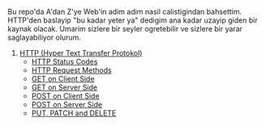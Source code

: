 Bu repo'da A'dan Z'ye Web'in adim adim nasil calistigindan bahsettim. HTTP'den baslayip "bu kadar yeter ya" dedigim ana kadar uzayip giden bir kaynak olacak. Umarim sizlere bir seyler ogretebilir ve sizlere bir yarar saglayabiliyor olurum.

1. <a href= 'https://github.com/mertbingol0/Web-TEchLEarn/blob/main/http.md'>HTTP (Hyper Text Transfer Protokol)</a>
    - <a href= 'https://github.com/mertbingol0/Web-TEchLEarn/blob/main/http.md#http-status-codes'>HTTP Status Codes</a>
    - <a href= 'https://github.com/mertbingol0/Web-TEchLEarn/blob/main/http.md#http-request-methods'>HTTP Request Methods</a>
    - <a href= 'https://github.com/mertbingol0/Web-TEchLEarn/blob/main/http.md#get-on-client-side'>GET on Client Side</a>
    - <a href= 'https://github.com/mertbingol0/Web-TEchLEarn/blob/main/http.md#get-on-server-side'>GET on Server Side</a>
    - <a href= 'https://github.com/mertbingol0/Web-TEchLEarn/edit/main/http.md#post-on-client-side'>POST on Client Side</a>
    - <a href= 'https://github.com/mertbingol0/Web-TEchLEarn/edit/main/http.md#post-on-server-side'>POST on Server Side</a>
    - <a href= 'https://github.com/mertbingol0/Web-101/blob/main/http.md#put-delete-and-patch'>PUT, PATCH and DELETE</a>
